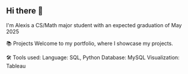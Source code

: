 ## Hi there 👋

I'm Alexis a CS/Math major student with an expected graduation of May 2025

📚 Projects
Welcome to my portfolio, where I showcase my projects.

🛠️ Tools used:
Language: SQL, Python
Database: MySQL
Visualization: Tableau



<!--  
Here are some ideas to get you started:
- 🔭 I’m currently working on ...
- 🌱 I’m currently learning ...
- 👯 I’m looking to collaborate on ...
- 🤔 I’m looking for help with ...
- 💬 Ask me about ...
- 📫 How to reach me: ...
- 😄 Pronouns: ...
- ⚡ Fun fact: ...
-->
